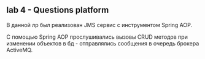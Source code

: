 lab 4 - Questions platform
--

В данной лр был реализован JMS сервис с инструментом Spring AOP.

С помощью Spring AOP прослушивались вызовы CRUD методов при изменении объектов в бд - отправлялись сообщения в очередь брокера ActiveMQ.
